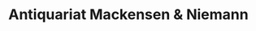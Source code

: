 ---
title: "Antiquariat Mackensen & Niemann"
url: /berlin/antiquariat-mackensen-und-niemann/
shop: Bücher
---